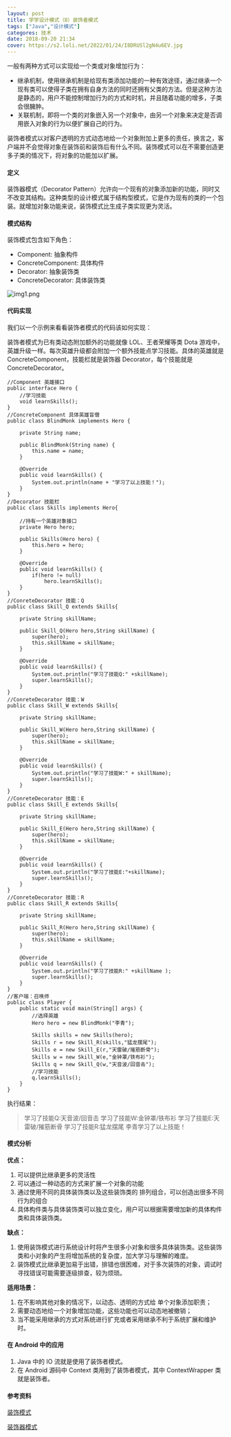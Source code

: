 ```yaml
---
layout: post
title: 学学设计模式（8）装饰者模式
tags: ["Java","设计模式"]
categores: 技术
date: 2018-09-20 21:34
cover: https://s2.loli.net/2022/01/24/I8DRUSl2gN4u6EV.jpg
---
```


一般有两种方式可以实现给一个类或对象增加行为：

- 继承机制，使用继承机制是给现有类添加功能的一种有效途径，通过继承一个现有类可以使得子类在拥有自身方法的同时还拥有父类的方法。但是这种方法是静态的，用户不能控制增加行为的方式和时机，并且随着功能的增多，子类会很臃肿。
- 关联机制，即将一个类的对象嵌入另一个对象中，由另一个对象来决定是否调用嵌入对象的行为以便扩展自己的行为。


装饰者模式以对客户透明的方式动态地给一个对象附加上更多的责任，换言之，客户端并不会觉得对象在装饰前和装饰后有什么不同。装饰模式可以在不需要创造更多子类的情况下，将对象的功能加以扩展。

#### 定义

装饰器模式（Decorator Pattern）允许向一个现有的对象添加新的功能，同时又不改变其结构。这种类型的设计模式属于结构型模式，它是作为现有的类的一个包装。就增加对象功能来说，装饰模式比生成子类实现更为灵活。

#### 模式结构

装饰模式包含如下角色：

- Component: 抽象构件
- ConcreteComponent: 具体构件
- Decorator: 抽象装饰类
- ConcreteDecorator: 具体装饰类

![img1.png](https://i.loli.net/2019/08/29/P1TwIDlrde7SnLM.jpg)

#### 代码实现

我们以一个示例来看看装饰者模式的代码该如何实现：

装饰者模式为已有类动态附加额外的功能就像 LOL、王者荣耀等类 Dota 游戏中，英雄升级一样。每次英雄升级都会附加一个额外技能点学习技能。具体的英雄就是 ConcreteComponent，技能栏就是装饰器 Decorator，每个技能就是 ConcreteDecorator。

```
//Component 英雄接口 
public interface Hero {
    //学习技能
    void learnSkills();
}
//ConcreteComponent 具体英雄盲僧
public class BlindMonk implements Hero {
    
    private String name;
    
    public BlindMonk(String name) {
        this.name = name;
    }

    @Override
    public void learnSkills() {
        System.out.println(name + "学习了以上技能！");
    }
}
//Decorator 技能栏
public class Skills implements Hero{
    
    //持有一个英雄对象接口
    private Hero hero;
    
    public Skills(Hero hero) {
        this.hero = hero;
    }

    @Override
    public void learnSkills() {
        if(hero != null)
            hero.learnSkills();
    }    
}
//ConreteDecorator 技能：Q
public class Skill_Q extends Skills{
    
    private String skillName;

    public Skill_Q(Hero hero,String skillName) {
        super(hero);
        this.skillName = skillName;
    }

    @Override
    public void learnSkills() {
        System.out.println("学习了技能Q:" +skillName);
        super.learnSkills();
    }
}
//ConreteDecorator 技能：W
public class Skill_W extends Skills{

    private String skillName;

    public Skill_W(Hero hero,String skillName) {
        super(hero);
        this.skillName = skillName;
    }

    @Override
    public void learnSkills() {
        System.out.println("学习了技能W:" + skillName);
        super.learnSkills();
    }
}
//ConreteDecorator 技能：E
public class Skill_E extends Skills{
    
    private String skillName;
    
    public Skill_E(Hero hero,String skillName) {
        super(hero);
        this.skillName = skillName;
    }

    @Override
    public void learnSkills() {
        System.out.println("学习了技能E:"+skillName);
        super.learnSkills();
    }
}
//ConreteDecorator 技能：R
public class Skill_R extends Skills{    
    
    private String skillName;
    
    public Skill_R(Hero hero,String skillName) {
        super(hero);
        this.skillName = skillName;
    }
    
    @Override
    public void learnSkills() {
        System.out.println("学习了技能R:" +skillName );
        super.learnSkills();
    }
}
//客户端：召唤师
public class Player {
    public static void main(String[] args) {
        //选择英雄
        Hero hero = new BlindMonk("李青");
        
        Skills skills = new Skills(hero);
        Skills r = new Skill_R(skills,"猛龙摆尾");
        Skills e = new Skill_E(r,"天雷破/摧筋断骨");
        Skills w = new Skill_W(e,"金钟罩/铁布衫");
        Skills q = new Skill_Q(w,"天音波/回音击");
        //学习技能
        q.learnSkills();
    }
}
```

执行结果：

> 学习了技能Q:天音波/回音击
学习了技能W:金钟罩/铁布衫
学习了技能E:天雷破/摧筋断骨
学习了技能R:猛龙摆尾
李青学习了以上技能！

#### 模式分析

**优点：**

1. 可以提供比继承更多的灵活性
2. 可以通过一种动态的方式来扩展一个对象的功能
3. 通过使用不同的具体装饰类以及这些装饰类的 排列组合，可以创造出很多不同行为的组合
4. 具体构件类与具体装饰类可以独立变化，用户可以根据需要增加新的具体构件类和具体装饰类。

**缺点：**

1. 使用装饰模式进行系统设计时将产生很多小对象和很多具体装饰类。这些装饰类和小对象的产生将增加系统的复杂度，加大学习与理解的难度。
2. 装饰模式比继承更加易于出错，排错也很困难，对于多次装饰的对象，调试时寻找错误可能需要逐级排查，较为烦琐。

**适用场景：**

1. 在不影响其他对象的情况下，以动态、透明的方式给 单个对象添加职责；
2. 需要动态地给一个对象增加功能，这些功能也可以动态地被撤销；
3. 当不能采用继承的方式对系统进行扩充或者采用继承不利于系统扩展和维护时。

#### 在 Android 中的应用

1. Java 中的 IO  流就是使用了装饰者模式。
2. 在 Android 源码中 Context 类用到了装饰者模式，其中 ContextWrapper 类就是装饰者。

#### 参考资料

[装饰模式](https://design-patterns.readthedocs.io/zh_CN/latest/structural_patterns/decorator.html)

[装饰器模式](http://www.runoob.com/design-pattern/decorator-pattern.html)


